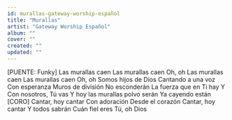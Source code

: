 ```yaml
---
id: murallas-gateway-worship-español
title: "Murallas"
artist: "Gateway Worship Español"
album: ""
cover: ""
created: ""
updated: ""
---
```


[PUENTE: Funky]
Las murallas caen
Las murallas caen
Oh, oh
Las murallas caen
Las murallas caen
Oh, oh
Somos hijos de Dios
Cantando a una voz
Con esperanza
Muros de división
No esconderán
La fuerza que en Ti hay
Y Con nosotros, Tú vas
Y hoy las murallas polvo serán
Ya cayendo están
[CORO]
Cantar, hoy cantar
Con adoración
Desde el corazón
Cantar, hoy cantar
Y todos sabrán
Cuán fiel eres Tú, oh Dios